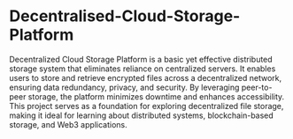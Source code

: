 # Decentralised-Cloud-Storage-Platform

Decentralized Cloud Storage Platform is a basic yet effective distributed storage system that eliminates reliance on centralized servers. It enables users to store and retrieve encrypted files across a decentralized network, ensuring data redundancy, privacy, and security. By leveraging peer-to-peer storage, the platform minimizes downtime and enhances accessibility. This project serves as a foundation for exploring decentralized file storage, making it ideal for learning about distributed systems, blockchain-based storage, and Web3 applications.







